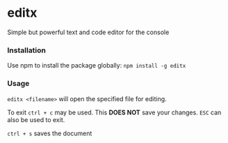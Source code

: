 # editx
Simple but powerful text and code editor for the console

### Installation
Use npm to install the package globally: `npm install -g editx`

### Usage
`editx <filename>` will open the specified file for editing.

To exit `ctrl + c` may be used. This **DOES NOT** save your changes.
`ESC` can also be used to exit.

`ctrl + s` saves the document
